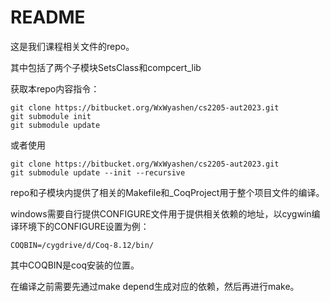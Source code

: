 # README #

这是我们课程相关文件的repo。

其中包括了两个子模块SetsClass和compcert_lib



获取本repo内容指令：

```
git clone https://bitbucket.org/WxWyashen/cs2205-aut2023.git
git submodule init
git submodule update
```

或者使用

```
git clone https://bitbucket.org/WxWyashen/cs2205-aut2023.git
git submodule update --init --recursive
```



repo和子模块内提供了相关的Makefile和_CoqProject用于整个项目文件的编译。

windows需要自行提供CONFIGURE文件用于提供相关依赖的地址，以cygwin编译环境下的CONFIGURE设置为例：

```
COQBIN=/cygdrive/d/Coq-8.12/bin/
```

其中COQBIN是coq安装的位置。



在编译之前需要先通过make depend生成对应的依赖，然后再进行make。